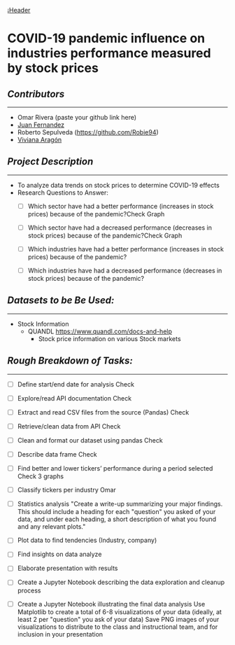 ¡[Header](/images/header.png)

# **COVID-19 pandemic influence on industries performance measured by stock prices**

## *Contributors*
___
- Omar Rivera (paste your github link here)
- [Juan Fernandez](https://github.com/JuanjoFernandez)
- Roberto Sepulveda (https://github.com/Robie94)
- [Viviana Aragón](https://github.com/viviach)

## *Project Description*
___
- To analyze data trends on stock prices to determine COVID-19 effects 
- Research Questions to Answer: 
    - [ ] Which sector have had  a better performance (increases in  stock prices) because of the pandemic?Check Graph
    - [ ] Which sector have had  a decreased performance (decreases  in  stock prices) because of the pandemic?Check Graph
    - [ ] Which industries have had  a better performance (increases in  stock prices) because of the pandemic?
    - [ ] Which industries have had  a decreased performance (decreases  in  stock prices) because of the pandemic?
 

## *Datasets to be Be Used:*
___

- Stock Information
    - QUANDL https://www.quandl.com/docs-and-help
        - Stock price information on various Stock markets

## *Rough Breakdown of Tasks:*
___

- [ ] Define start/end date for analysis Check
- [ ] Explore/read API documentation Check
- [ ] Extract and read CSV files from the source (Pandas) Check
- [ ] Retrieve/clean data from API Check
- [ ] Clean and format our dataset using pandas Check
- [ ] Describe data frame Check
- [ ] Find better and lower tickers’ performance during a period selected Check 3 graphs
- [ ] Classify tickers per industry Omar
- [ ] Statistics analysis "Create a write-up summarizing your major findings. This should include a heading for each "question" you asked of your data, and under each heading, a short description of what you found and any relevant plots."
- [ ] Plot data to find tendencies (Industry, company)
- [ ] Find insights on data analyze
- [ ] Elaborate presentation with results
- [ ] Create a Jupyter Notebook describing the data exploration and cleanup process
- [ ] Create a Jupyter Notebook illustrating the final data analysis
Use Matplotlib to create a total of 6-8 visualizations of your data (ideally, at least 2 per "question" you ask of your data)
Save PNG images of your visualizations to distribute to the class and instructional team, and for inclusion in your presentation


